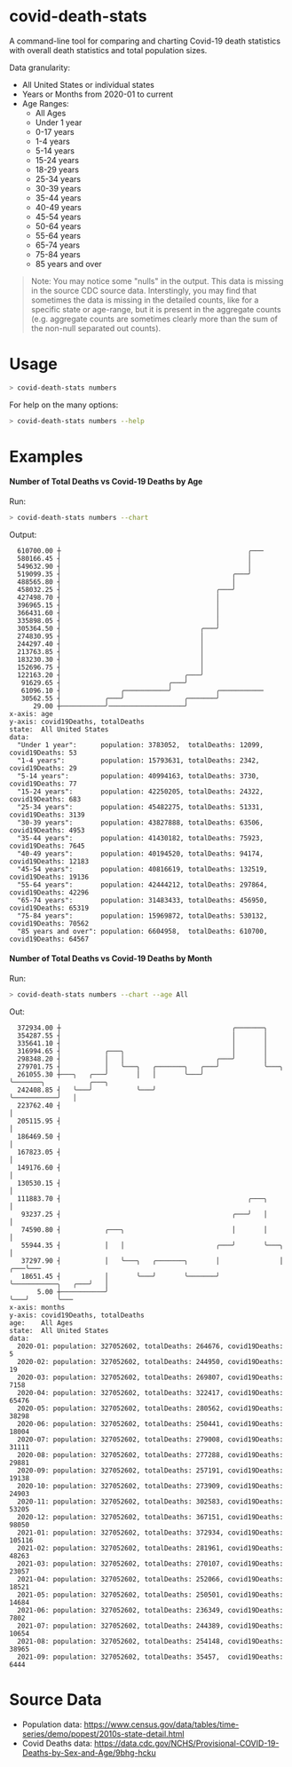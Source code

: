 # covid-death-stats

A command-line tool for comparing and charting Covid-19 death statistics with overall death statistics and total population sizes.

Data granularity:

- All United States or individual states
- Years or Months from 2020-01 to current
- Age Ranges:
  - All Ages
  - Under 1 year
  - 0-17 years
  - 1-4 years
  - 5-14 years
  - 15-24 years
  - 18-29 years
  - 25-34 years
  - 30-39 years
  - 35-44 years
  - 40-49 years
  - 45-54 years
  - 50-64 years
  - 55-64 years
  - 65-74 years
  - 75-84 years
  - 85 years and over

> Note: You may notice some "nulls" in the output. This data is missing in the source CDC source data. Interstingly, you may find that sometimes the data is missing in the detailed counts, like for a specific state or age-range, but it is present in the aggregate counts (e.g. aggregate counts are sometimes clearly more than the sum of the non-null separated out counts).

# Usage

```bash
> covid-death-stats numbers
```

For help on the many options:

```bash
> covid-death-stats numbers --help
```

# Examples

#### Number of Total Deaths vs Covid-19 Deaths by Age
Run:
```bash
> covid-death-stats numbers --chart
```
Output:
```
  610700.00 ┼                                               ╭───
  580166.45 ┤                                               │
  549632.90 ┤                                               │
  519099.35 ┤                                           ╭───╯
  488565.80 ┤                                           │
  458032.25 ┤                                       ╭───╯
  427498.70 ┤                                       │
  396965.15 ┤                                       │
  366431.60 ┤                                       │
  335898.05 ┤                                       │
  305364.50 ┤                                   ╭───╯
  274830.95 ┤                                   │
  244297.40 ┤                                   │
  213763.85 ┤                                   │
  183230.30 ┤                                   │
  152696.75 ┤                                   │
  122163.20 ┤                               ╭───╯
   91629.65 ┤                           ╭───╯
   61096.10 ┤               ╭───────────╯           ╭───────────
   30562.55 ┤           ╭───╯               ╭───────╯
      29.00 ┼───────────╯───────────────────╯
x-axis: age
y-axis: covid19Deaths, totalDeaths
state:  All United States
data:
  "Under 1 year":      population: 3783052,  totalDeaths: 12099,  covid19Deaths: 53
  "1-4 years":         population: 15793631, totalDeaths: 2342,   covid19Deaths: 29
  "5-14 years":        population: 40994163, totalDeaths: 3730,   covid19Deaths: 77
  "15-24 years":       population: 42250205, totalDeaths: 24322,  covid19Deaths: 683
  "25-34 years":       population: 45482275, totalDeaths: 51331,  covid19Deaths: 3139
  "30-39 years":       population: 43827888, totalDeaths: 63506,  covid19Deaths: 4953
  "35-44 years":       population: 41430182, totalDeaths: 75923,  covid19Deaths: 7645
  "40-49 years":       population: 40194520, totalDeaths: 94174,  covid19Deaths: 12183
  "45-54 years":       population: 40816619, totalDeaths: 132519, covid19Deaths: 19136
  "55-64 years":       population: 42444212, totalDeaths: 297864, covid19Deaths: 42296
  "65-74 years":       population: 31483433, totalDeaths: 456950, covid19Deaths: 65319
  "75-84 years":       population: 15969872, totalDeaths: 530132, covid19Deaths: 70562
  "85 years and over": population: 6604958,  totalDeaths: 610700, covid19Deaths: 64567
  ```
#### Number of Total Deaths vs Covid-19 Deaths by Month
Run:
```bash
> covid-death-stats numbers --chart --age All
```
Out:
```
  372934.00 ┼                                           ╭───────╮
  354287.55 ┤                                           │       │
  335641.10 ┤                                           │       │
  316994.65 ┤           ╭───╮                           │       │
  298348.20 ┤           │   │                       ╭───╯       │
  279701.75 ┤           │   ╰───╮   ╭───────╮   ╭───╯           ╰───╮
  261055.30 ┼───╮   ╭───╯       │   │       ╰───╯                   ╰───────╮           ╭───╮
  242408.85 ┤   ╰───╯           ╰───╯                                       ╰───────────╯   │
  223762.40 ┤                                                                               │
  205115.95 ┤                                                                               │
  186469.50 ┤                                                                               │
  167823.05 ┤                                                                               │
  149176.60 ┤                                                                               │
  130530.15 ┤                                                                               │
  111883.70 ┤                                               ╭───╮                           │
   93237.25 ┤                                           ╭───╯   │                           │
   74590.80 ┤           ╭───╮                           │       │                           │
   55944.35 ┤           │   │                       ╭───╯       ╰───╮                       │
   37297.90 ┤           │   ╰───╮   ╭───────╮       │               │                   ╭───╰───
   18651.45 ┤           │       ╰───╯       ╰───────╯               ╰───────────╮   ╭───╯   │
       5.00 ┼───────────╯                                                       ╰───╯       ╰───
x-axis: months
y-axis: covid19Deaths, totalDeaths
age:    All Ages
state:  All United States
data:
  2020-01: population: 327052602, totalDeaths: 264676, covid19Deaths: 5
  2020-02: population: 327052602, totalDeaths: 244950, covid19Deaths: 19
  2020-03: population: 327052602, totalDeaths: 269807, covid19Deaths: 7158
  2020-04: population: 327052602, totalDeaths: 322417, covid19Deaths: 65476
  2020-05: population: 327052602, totalDeaths: 280562, covid19Deaths: 38298
  2020-06: population: 327052602, totalDeaths: 250441, covid19Deaths: 18004
  2020-07: population: 327052602, totalDeaths: 279008, covid19Deaths: 31111
  2020-08: population: 327052602, totalDeaths: 277288, covid19Deaths: 29881
  2020-09: population: 327052602, totalDeaths: 257191, covid19Deaths: 19138
  2020-10: population: 327052602, totalDeaths: 273909, covid19Deaths: 24903
  2020-11: population: 327052602, totalDeaths: 302583, covid19Deaths: 53205
  2020-12: population: 327052602, totalDeaths: 367151, covid19Deaths: 98050
  2021-01: population: 327052602, totalDeaths: 372934, covid19Deaths: 105116
  2021-02: population: 327052602, totalDeaths: 281961, covid19Deaths: 48263
  2021-03: population: 327052602, totalDeaths: 270107, covid19Deaths: 23057
  2021-04: population: 327052602, totalDeaths: 252066, covid19Deaths: 18521
  2021-05: population: 327052602, totalDeaths: 250501, covid19Deaths: 14684
  2021-06: population: 327052602, totalDeaths: 236349, covid19Deaths: 7802
  2021-07: population: 327052602, totalDeaths: 244389, covid19Deaths: 10654
  2021-08: population: 327052602, totalDeaths: 254148, covid19Deaths: 38965
  2021-09: population: 327052602, totalDeaths: 35457,  covid19Deaths: 6444
```

  # Source Data

- Population data: https://www.census.gov/data/tables/time-series/demo/popest/2010s-state-detail.html
- Covid Deaths data: https://data.cdc.gov/NCHS/Provisional-COVID-19-Deaths-by-Sex-and-Age/9bhg-hcku
